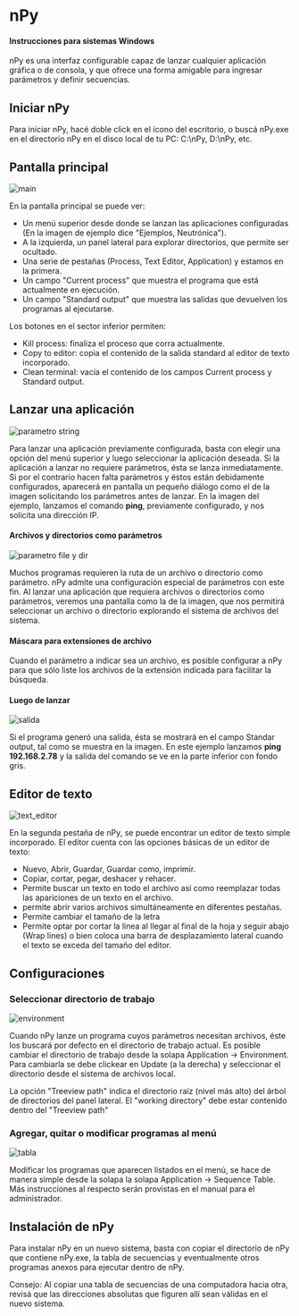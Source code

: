 # nPy
#### Instrucciones para sistemas Windows
nPy es una interfaz configurable capaz de lanzar cualquier aplicación gráfica o de consola, y que ofrece una forma amigable para ingresar parámetros y definir secuencias.

## Iniciar nPy
Para iniciar nPy, hacé doble click en el ícono del escritorio, o buscá nPy.exe en el directorio nPy en el disco local de tu PC: C:\nPy\, D:\nPy\, etc.

## Pantalla principal
![main](https://user-images.githubusercontent.com/4999277/58023510-53e39000-7ae6-11e9-85ba-ca8a580b49aa.png)

En la pantalla principal se puede ver:
 - Un menú superior desde donde se lanzan las aplicaciones configuradas (En la imagen de ejemplo dice "Ejemplos, Neutrónica").
 - A la izquierda, un panel lateral para explorar directorios, que permite ser ocultado.
 - Una serie de pestañas (Process, Text Editor, Application) y estamos en la primera.
 - Un campo "Current process" que muestra el programa que está actualmente en ejecución.
 - Un campo "Standard output" que muestra las salidas que devuelven los programas al ejecutarse.

Los botones en el sector inferior permiten:
 - Kill process: finaliza el proceso que corra actualmente.
 - Copy to editor: copia el contenido de la salida standard al editor de texto incorporado.
 - Clean terminal: vacía el contenido de los campos Current process y Standard output.

## Lanzar una aplicación
![parametro string](https://user-images.githubusercontent.com/4999277/58023504-534af980-7ae6-11e9-8a57-c79dc2457b28.png)

Para lanzar una aplicación previamente configurada, basta con elegir una opción del menú superior y luego seleccionar la aplicación deseada. Si la aplicación a lanzar no requiere parámetros, ésta se lanza inmediatamente. Si por el contrario hacen falta parámetros y éstos están debidamente configurados, aparecerá en pantalla un pequeño diálogo como el de la imagen solicitando los parámetros antes de lanzar. En la imagen del ejemplo, lanzamos el comando **ping**, previamente configurado, y nos solicita una dirección IP.

#### Archivos y directorios como parámetros

![parametro file y dir](https://user-images.githubusercontent.com/4999277/58023503-534af980-7ae6-11e9-8628-7c36b1ddec8c.png)

Muchos programas requieren la ruta de un archivo o directorio como parámetro. nPy admite una configuración especial de parámetros con este fin. Al lanzar una aplicación que requiera archivos o directorios como parámetros, veremos una pantalla como la de la imagen, que nos permitirá seleccionar un archivo o directorio explorando el sistema de archivos del sistema.

#### Máscara para extensiones de archivo

Cuando el parámetro a indicar sea un archivo, es posible configurar a nPy para que sólo liste los archivos de la extensión indicada para facilitar la búsqueda.

#### Luego de lanzar

![salida](https://user-images.githubusercontent.com/4999277/58023505-534af980-7ae6-11e9-8dad-f44e25af20e2.png)

Si el programa generó una salida, ésta se mostrará en el campo Standar output, tal como se muestra en la imagen. En este ejemplo lanzamos **ping 192.168.2.78** y la salida del comando se ve en la parte inferior con fondo gris.

## Editor de texto

![text_editor](https://user-images.githubusercontent.com/4999277/58023509-53e39000-7ae6-11e9-9ba7-297360d4a96f.png)

En la segunda pestaña de nPy, se puede encontrar un editor de texto simple incorporado. El editor cuenta con las opciones básicas de un editor de texto:
 - Nuevo, Abrir, Guardar, Guardar como, imprimir.
 - Copiar, cortar, pegar, deshacer y rehacer.
 - Permite buscar un texto en todo el archivo así como reemplazar todas las apariciones de un texto en el archivo.
 - permite abrir varios archivos simultáneamente en diferentes pestañas.
 - Permite cambiar el tamaño de la letra
 - Permite optar por cortar la línea al llegar al final de la hoja y seguir abajo (Wrap lines) o bien coloca una barra de desplazamiento lateral cuando el texto se exceda del tamaño del editor.

## Configuraciones

### Seleccionar directorio de trabajo

![environment](https://user-images.githubusercontent.com/4999277/58023507-53e39000-7ae6-11e9-8255-9f181a3b7780.png)

Cuando nPy lanze un programa cuyos parámetros necesitan archivos, éste los buscará por defecto en el directorio de trabajo actual. Es posible cambiar el directorio de trabajo desde la solapa Application -> Environment. Para cambiarla se debe clickear en Update (a la derecha) y seleccionar el directorio desde el sistema de archivos local.

La opción "Treeview path" indica el directorio raíz (nivel más alto) del árbol de directorios del panel lateral. El "working directory" debe estar contenido dentro del "Treeview path"

### Agregar, quitar o modificar programas al menú

![tabla](https://user-images.githubusercontent.com/4999277/58023506-534af980-7ae6-11e9-8e9b-95cf9048b957.png)

Modificar los programas que aparecen listados en el menú, se hace de manera simple desde la solapa la solapa Application -> Sequence Table. Más instrucciones al respecto serán provistas en el manual para el administrador.


## Instalación de nPy
Para instalar nPy en un nuevo sistema, basta con copiar el directorio de nPy que contiene nPy.exe, la tabla de secuencias y eventualmente otros programas anexos para ejecutar dentro de nPy.

Consejo: Al copiar una tabla de secuencias de una computadora hacia otra, revisá que las direcciones absolutas que figuren allí sean válidas en el nuevo sistema. 
